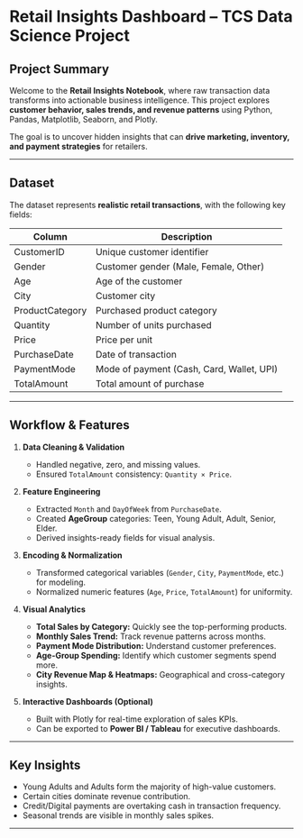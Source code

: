 
#  Retail Insights Dashboard – TCS Data Science Project

##  Project Summary
Welcome to the **Retail Insights Notebook**, where raw transaction data transforms into actionable business intelligence. This project explores **customer behavior, sales trends, and revenue patterns** using Python, Pandas, Matplotlib, Seaborn, and Plotly.  

The goal is to uncover hidden insights that can **drive marketing, inventory, and payment strategies** for retailers.  

---

##  Dataset
The dataset represents **realistic retail transactions**, with the following key fields:

| Column | Description |
|--------|-------------|
| CustomerID | Unique customer identifier |
| Gender | Customer gender (Male, Female, Other) |
| Age | Age of the customer |
| City | Customer city |
| ProductCategory | Purchased product category |
| Quantity | Number of units purchased |
| Price | Price per unit |
| PurchaseDate | Date of transaction |
| PaymentMode | Mode of payment (Cash, Card, Wallet, UPI) |
| TotalAmount | Total amount of purchase |

---

##  Workflow & Features

1. **Data Cleaning & Validation**
   - Handled negative, zero, and missing values.  
   - Ensured `TotalAmount` consistency: `Quantity × Price`.  

2. **Feature Engineering**
   - Extracted `Month` and `DayOfWeek` from `PurchaseDate`.  
   - Created **AgeGroup** categories: Teen, Young Adult, Adult, Senior, Elder.  
   - Derived insights-ready fields for visual analysis.  

3. **Encoding & Normalization**
   - Transformed categorical variables (`Gender`, `City`, `PaymentMode`, etc.) for modeling.  
   - Normalized numeric features (`Age`, `Price`, `TotalAmount`) for uniformity.  

4. **Visual Analytics**
   - **Total Sales by Category:** Quickly see the top-performing products.  
   - **Monthly Sales Trend:** Track revenue patterns across months.  
   - **Payment Mode Distribution:** Understand customer preferences.  
   - **Age-Group Spending:** Identify which customer segments spend more.  
   - **City Revenue Map & Heatmaps:** Geographical and cross-category insights.  

5. **Interactive Dashboards (Optional)**
   - Built with Plotly for real-time exploration of sales KPIs.  
   - Can be exported to **Power BI / Tableau** for executive dashboards.  

---

##  Key Insights
- Young Adults and Adults form the majority of high-value customers.  
- Certain cities dominate revenue contribution.  
- Credit/Digital payments are overtaking cash in transaction frequency.  
- Seasonal trends are visible in monthly sales spikes.  

---


